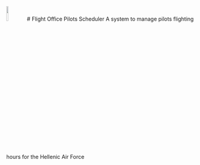 <img src="https://user-images.githubusercontent.com/20220057/156535164-c99ee17d-7b28-454f-b39a-9614c1f528a6.png" width="10%" height="10%">
#  Flight Office Pilots Scheduler
 A system to manage pilots flighting hours for the Hellenic Air Force

